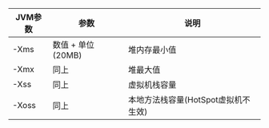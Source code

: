 |JVM参数|参数|说明|
|--|---|--|
|-Xms|数值 + 单位 (20MB)|堆内存最小值|
|-Xmx|同上|堆最大值|
|-Xss|同上|虚拟机栈容量|
|-Xoss|同上|本地方法栈容量(HotSpot虚拟机不生效)|